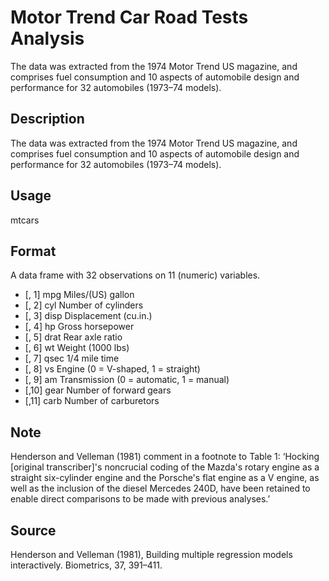 # Motor Trend Car Road Tests Analysis
The data was extracted from the 1974 Motor Trend US magazine, and comprises fuel consumption and 10 aspects of automobile design and performance for 32 automobiles (1973–74 models).

## Description
The data was extracted from the 1974 Motor Trend US magazine, and comprises fuel consumption and 10 aspects of automobile design and performance for 32 automobiles (1973–74 models).

## Usage
mtcars

## Format
A data frame with 32 observations on 11 (numeric) variables.

 * [, 1]	mpg	Miles/(US) gallon
 * [, 2]	cyl	Number of cylinders
 * [, 3]	disp	Displacement (cu.in.)
 * [, 4]	hp	Gross horsepower
 * [, 5]	drat	Rear axle ratio
 * [, 6]	wt	Weight (1000 lbs)
 * [, 7]	qsec	1/4 mile time
 * [, 8]	vs	Engine (0 = V-shaped, 1 = straight)
 * [, 9]	am	Transmission (0 = automatic, 1 = manual)
 * [,10]	gear	Number of forward gears
 * [,11]	carb	Number of carburetors
 
## Note
Henderson and Velleman (1981) comment in a footnote to Table 1: ‘Hocking [original transcriber]'s noncrucial coding of the Mazda's rotary engine as a straight six-cylinder engine and the Porsche's flat engine as a V engine, as well as the inclusion of the diesel Mercedes 240D, have been retained to enable direct comparisons to be made with previous analyses.’

## Source
Henderson and Velleman (1981), Building multiple regression models interactively. Biometrics, 37, 391–411.